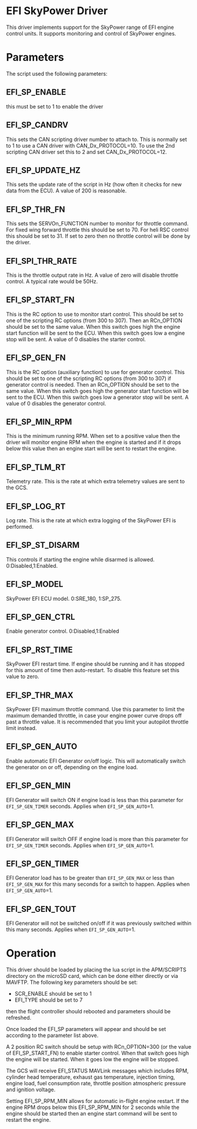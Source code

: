 # EFI SkyPower Driver

This driver implements support for the SkyPower range of EFI engine
control units. It supports monitoring and control of SkyPower engines.

# Parameters

The script used the following parameters:

## EFI_SP_ENABLE

this must be set to 1 to enable the driver

## EFI_SP_CANDRV

This sets the CAN scripting driver number to attach to. This is
normally set to 1 to use a CAN driver with CAN_Dx_PROTOCOL=10. To use
the 2nd scripting CAN driver set this to 2 and set CAN_Dx_PROTOCOL=12.

## EFI_SP_UPDATE_HZ

This sets the update rate of the script in Hz (how often it checks for
new data from the ECU). A value of 200 is reasonable.

## EFI_SP_THR_FN

This sets the SERVOn_FUNCTION number to monitor for throttle
command. For fixed wing forward throttle this should be set to 70. For
heli RSC control this should be set to 31. If set to zero then no
throttle control will be done by the driver.

## EFI_SPI_THR_RATE

This is the throttle output rate in Hz. A value of zero will disable
throttle control. A typical rate would be 50Hz.

## EFI_SP_START_FN

This is the RC option to use to monitor start control. This should be
set to one of the scripting RC options (from 300 to 307). Then an
RCn_OPTION should be set to the same value. When this switch goes high
the engine start function will be sent to the ECU. When this switch
goes low a engine stop will be sent. A value of 0 disables the starter
control.

## EFI_SP_GEN_FN

This is the RC option (auxiliary function) to use for generator
control. This should be set to one of the scripting RC options (from
300 to 307) if generator control is needed. Then an RCn_OPTION should
be set to the same value. When this switch goes high the generator
start function will be sent to the ECU. When this switch goes low a
generator stop will be sent. A value of 0 disables the generator
control.

## EFI_SP_MIN_RPM

This is the minimum running RPM. When set to a positive value then the
driver will monitor engine RPM when the engine is started and if it
drops below this value then an engine start will be sent to restart
the engine.

## EFI_SP_TLM_RT

Telemetry rate. This is the rate at which extra telemetry values
are sent to the GCS.

## EFI_SP_LOG_RT

Log rate. This is the rate at which extra logging of the SkyPower EFI is
performed.

## EFI_SP_ST_DISARM

This controls if starting the engine while disarmed is allowed. 0:Disabled,1:Enabled.

## EFI_SP_MODEL

SkyPower EFI ECU model. 0:SRE_180, 1:SP_275.

## EFI_SP_GEN_CTRL

Enable generator control. 0:Disabled,1:Enabled

## EFI_SP_RST_TIME

SkyPower EFI restart time. If engine should be running and it has stopped for
this amount of time then auto-restart. To disable this feature set this value to zero.

## EFI_SP_THR_MAX

SkyPower EFI maximum throttle command. Use this parameter to limit the maximum demanded throttle, in case your engine power curve drops off past a throttle value. It is recommended that you limit your autopilot throttle limit instead.

## EFI_SP_GEN_AUTO

Enable automatic EFI Generator on/off logic. This will automatically switch
the generator on or off, depending on the engine load.

## EFI_SP_GEN_MIN

EFI Generator will switch ON if engine load is less than this parameter for
`EFI_SP_GEN_TIMER` seconds. Applies when `EFI_SP_GEN_AUTO`=1.

## EFI_SP_GEN_MAX

EFI Generator will switch OFF if engine load is more than this parameter for
`EFI_SP_GEN_TIMER` seconds. Applies when `EFI_SP_GEN_AUTO`=1.

## EFI_SP_GEN_TIMER

EFI Generator load has to be greater than `EFI_SP_GEN_MAX` or less than
`EFI_SP_GEN_MAX` for this many seconds for a switch to happen. Applies when
`EFI_SP_GEN_AUTO`=1.

## EFI_SP_GEN_TOUT

EFI Generator will not be switched on/off if it was previously switched within
this many seconds. Applies when `EFI_SP_GEN_AUTO`=1.

# Operation

This driver should be loaded by placing the lua script in the
APM/SCRIPTS directory on the microSD card, which can be done either
directly or via MAVFTP. The following key parameters should be set:

 - SCR_ENABLE should be set to 1
 - EFI_TYPE should be set to 7

then the flight controller should rebooted and parameters should be
refreshed.

Once loaded the EFI_SP parameters will appear and should be set
according to the parameter list above.

A 2 position RC switch should be setup with RCn_OPTION=300 (or the
value of EFI_SP_START_FN) to enable starter control. When that switch
goes high the engine will be started. When it goes low the engine will
be stopped.

The GCS will receive EFI_STATUS MAVLink messages which includes RPM,
cylinder head temperature, exhaust gas temperature, injection timing,
engine load, fuel consumption rate, throttle position atmospheric
pressure and ignition voltage.

Setting EFI_SP_RPM_MIN allows for automatic in-flight engine
restart. If the engine RPM drops below this EFI_SP_RPM_MIN for 2
seconds while the engine should be started then an engine start
command will be sent to restart the engine.
